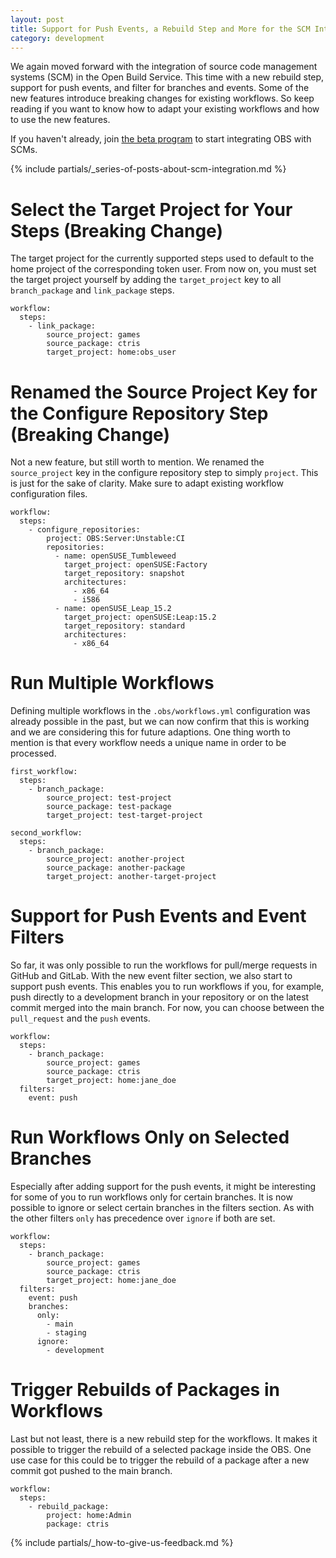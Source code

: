 ```yaml
---
layout: post
title: Support for Push Events, a Rebuild Step and More for the SCM Integration
category: development
---
```


We again moved forward with the integration of source code management systems (SCM)
in the Open Build Service. This time with a new rebuild step, support for push events,
and filter for branches and events. Some of the new features introduce breaking changes
for existing workflows. So keep reading if you want to know how to adapt your
existing workflows and how to use the new features.

If you haven't already, join [the beta program](/2018/10/04/the-beta-program/)
to start integrating OBS with SCMs.

{% include partials/_series-of-posts-about-scm-integration.md %}

# Select the Target Project for Your Steps (Breaking Change)

The target project for the currently supported steps used to default
to the home project of the corresponding token user. From now on, you
must set the target project yourself by adding the `target_project` key
to all `branch_package` and `link_package` steps.

```
workflow:
  steps:
    - link_package:
        source_project: games
        source_package: ctris
        target_project: home:obs_user
```

# Renamed the Source Project Key for the Configure Repository Step (Breaking Change)

Not a new feature, but still worth to mention. We renamed the `source_project` key in
the configure repository step to simply `project`. This is just for the sake of clarity.
Make sure to adapt existing workflow configuration files.

```
workflow:
  steps:
    - configure_repositories:
        project: OBS:Server:Unstable:CI
        repositories:
          - name: openSUSE_Tumbleweed
            target_project: openSUSE:Factory
            target_repository: snapshot
            architectures:
              - x86_64
              - i586
          - name: openSUSE_Leap_15.2
            target_project: openSUSE:Leap:15.2
            target_repository: standard
            architectures:
              - x86_64
```

# Run Multiple Workflows

Defining multiple workflows in the `.obs/workflows.yml` configuration was already possible
in the past, but we can now confirm that this is working and we are considering this
for future adaptions. One thing worth to mention is that every workflow needs a unique name
in order to be processed.

```
first_workflow:
  steps:
    - branch_package:
        source_project: test-project
        source_package: test-package
        target_project: test-target-project

second_workflow:
  steps:
    - branch_package:
        source_project: another-project
        source_package: another-package
        target_project: another-target-project
```

#  Support for Push Events and Event Filters

So far, it was only possible to run the workflows for pull/merge requests
in GitHub and GitLab. With the new event filter section, we also start to support
push events. This enables you to run workflows if you, for example, push directly
to a development branch in your repository or on the latest commit merged into the
main branch. For now, you can choose between the `pull_request` and the `push` events.


```
workflow:
  steps:
    - branch_package:
        source_project: games
        source_package: ctris
        target_project: home:jane_doe
  filters:
    event: push
```

# Run Workflows Only on Selected Branches

Especially after adding support for the push events, it might be interesting
for some of you to run workflows only for certain branches. It is now possible
to ignore or select certain branches in the filters section. As with the other
filters `only` has precedence over `ignore` if both are set.

```
workflow:
  steps:
    - branch_package:
        source_project: games
        source_package: ctris
        target_project: home:jane_doe
  filters:
    event: push
    branches:
      only:
        - main
        - staging
      ignore:
        - development
```

# Trigger Rebuilds of Packages in Workflows

Last but not least, there is a new rebuild step for the workflows. It makes
it possible to trigger the rebuild of a selected package inside the OBS.
One use case for this could be to trigger the rebuild of a package after
a new commit got pushed to the main branch.

```
workflow:
  steps:
    - rebuild_package:
        project: home:Admin
        package: ctris
```

{% include partials/_how-to-give-us-feedback.md %}
